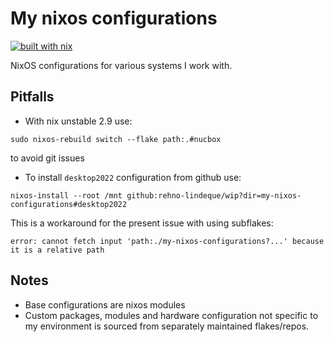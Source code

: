 # My nixos configurations
[![built with nix](https://builtwithnix.org/badge.svg)](https://builtwithnix.org)

NixOS configurations for various systems I work with.

## Pitfalls

* With nix unstable 2.9 use:

```
sudo nixos-rebuild switch --flake path:.#nucbox
```

to avoid git issues

* To install `desktop2022` configuration from github use:

```
nixos-install --root /mnt github:rehno-lindeque/wip?dir=my-nixos-configurations#desktop2022
```

This is a workaround for the present issue with using subflakes:

```
error: cannot fetch input 'path:./my-nixos-configurations?...' because it is a relative path
```

## Notes

* Base configurations are nixos modules
* Custom packages, modules and hardware configuration not specific to my environment is sourced from separately maintained flakes/repos.

